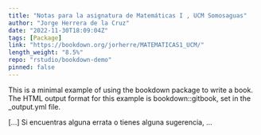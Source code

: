 ```yaml
---
title: "Notas para la asignatura de Matemáticas I , UCM Somosaguas"
author: "Jorge Herrera de la Cruz"
date: "2022-11-30T18:09:04Z"
tags: [Package]
link: "https://bookdown.org/jorherre/MATEMATICAS1_UCM/"
length_weight: "8.5%"
repo: "rstudio/bookdown-demo"
pinned: false
---
```


<p>This is a minimal example of using the bookdown package to write a book.
The HTML output format for this example is bookdown::gitbook,
set in the _output.yml file.</p> [...] Si encuentras alguna errata o tienes alguna sugerencia, ...
